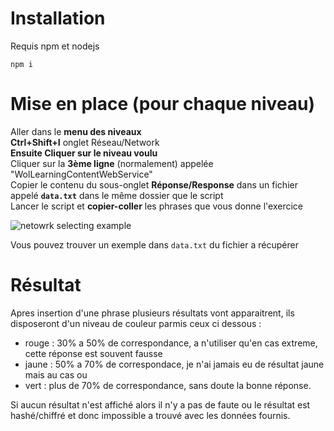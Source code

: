 # Installation

Requis npm et nodejs

`npm i`

# Mise en place (pour chaque niveau)

Aller dans le **menu des niveaux**  
**Ctrl+Shift+I** onglet Réseau/Network  
**Ensuite Cliquer sur le niveau voulu**  
Cliquer sur la **3ème ligne** (normalement) appelée "WolLearningContentWebService"  
Copier le contenu du sous-onglet **Réponse/Response** dans un fichier appelé **`data.txt`** dans le même dossier que le script  
Lancer le script et **copier-coller** les phrases que vous donne l'exercice  

![netowrk selecting example](https://media.discordapp.net/attachments/750647043696885822/939579266868338718/unknown.png?width=1440&height=220)

Vous pouvez trouver un exemple dans `data.txt` du fichier a récupérer

# Résultat

Apres insertion d'une phrase plusieurs résultats vont apparaitrent,
ils disposeront d'un niveau de couleur parmis ceux ci dessous :
- rouge : 30% a 50% de correspondance, a n'utiliser qu'en cas extreme, cette réponse est souvent fausse
- jaune : 50% a 70% de correspondace, je n'ai jamais eu de résultat jaune mais au cas ou
- vert : plus de 70% de correspondance, sans doute la bonne réponse.

Si aucun résultat n'est affiché alors il n'y a pas de faute ou le résultat est hashé/chiffré et donc impossible a trouvé avec les données fournis.